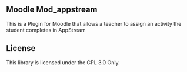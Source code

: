 ## Moodle Mod_appstream

This is a Plugin for Moodle that allows a teacher to assign an activity the student completes in AppStream

## License

This library is licensed under the GPL 3.0 Only.
